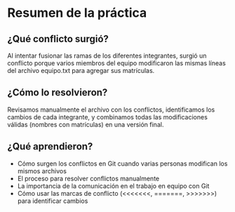 # Resumen de la práctica

## ¿Qué conflicto surgió?
Al intentar fusionar las ramas de los diferentes integrantes, surgió un conflicto porque varios miembros del equipo modificaron las mismas líneas del archivo equipo.txt para agregar sus matrículas.

## ¿Cómo lo resolvieron?
Revisamos manualmente el archivo con los conflictos, identificamos los cambios de cada integrante, y combinamos todas las modificaciones válidas (nombres con matrículas) en una versión final.

## ¿Qué aprendieron?
- Cómo surgen los conflictos en Git cuando varias personas modifican los mismos archivos
- El proceso para resolver conflictos manualmente
- La importancia de la comunicación en el trabajo en equipo con Git
- Cómo usar las marcas de conflicto (<<<<<<<, =======, >>>>>>>) para identificar cambios
